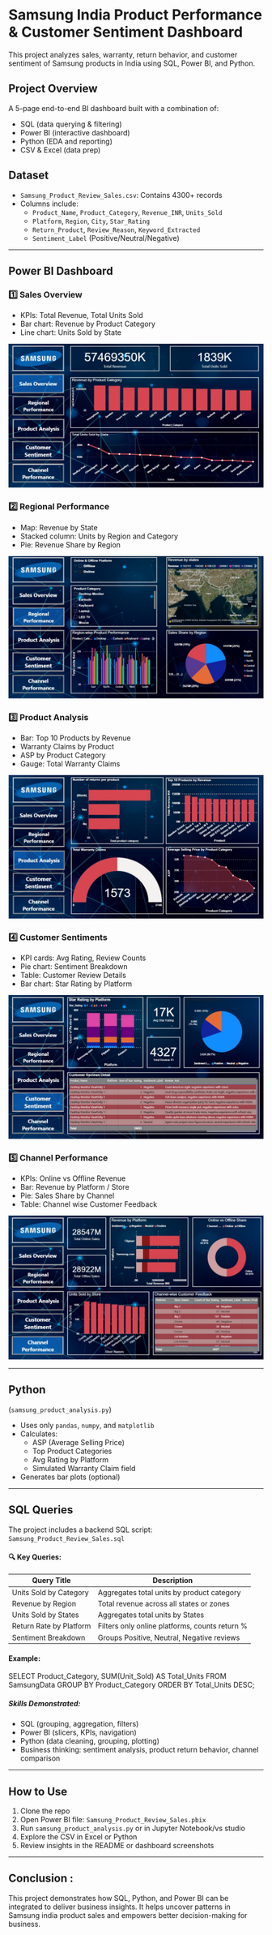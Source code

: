 # Samsung India Product Performance & Customer Sentiment Dashboard

This project analyzes sales, warranty, return behavior, and customer sentiment of Samsung products in India using SQL, Power BI, and Python.


## Project Overview
A 5-page end-to-end BI dashboard built with a combination of:
-  SQL (data querying & filtering)
-  Power BI (interactive dashboard)
-  Python (EDA and reporting)
-  CSV & Excel (data prep)
## Dataset
- `Samsung_Product_Review_Sales.csv`: Contains 4300+ records
- Columns include:
  - `Product_Name`, `Product_Category`, `Revenue_INR`, `Units_Sold`
  - `Platform`, `Region`, `City`, `Star_Rating`
  - `Return_Product`, `Review_Reason`, `Keyword_Extracted`
  - `Sentiment_Label` (Positive/Neutral/Negative)

---
## Power BI Dashboard 
### 1️⃣ Sales Overview
- KPIs: Total Revenue, Total Units Sold
- Bar chart: Revenue by Product Category
- Line chart: Units Sold by State

![Sales Overview](https://github.com/aniketpatil94409/Samsung-India-Product-sales-Review/blob/main/Screenshot_1.jpg)


### 2️⃣ Regional Performance
- Map: Revenue by State
- Stacked column: Units by Region and Category
- Pie: Revenue Share by Region

![Sales Overview](https://github.com/aniketpatil94409/Samsung-India-Product-sales-Review/blob/main/Screenshot_2.jpg)


### 3️⃣ Product Analysis
- Bar: Top 10 Products by Revenue
- Warranty Claims by Product
- ASP by Product Category
- Gauge: Total Warranty Claims

![Sales Overview](https://github.com/aniketpatil94409/Samsung-India-Product-sales-Review/blob/main/Screenshot_3.jpg)


### 4️⃣ Customer Sentiments
- KPI cards: Avg Rating, Review Counts
- Pie chart: Sentiment Breakdown
- Table: Customer Review Details
- Bar chart: Star Rating by Platform

![Sales Overview](https://github.com/aniketpatil94409/Samsung-India-Product-sales-Review/blob/main/Screenshot_4.jpg)


### 5️⃣ Channel Performance
- KPIs: Online vs Offline Revenue
- Bar: Revenue by Platform / Store
- Pie: Sales Share by Channel
- Table: Channel wise Customer Feedback

![Sales Overview](https://github.com/aniketpatil94409/Samsung-India-Product-sales-Review/blob/main/Screenshot_5.jpg)


---
## Python
(`samsung_product_analysis.py`)

- Uses only `pandas`, `numpy`, and `matplotlib`
- Calculates:
  - ASP (Average Selling Price)
  - Top Product Categories
  - Avg Rating by Platform
  - Simulated Warranty Claim field
- Generates bar plots (optional)

---
## SQL Queries
The project includes a backend SQL script:   `Samsung_Product_Review_Sales.sql`

#### 🔍 Key Queries:
| Query Title                      | Description                                                        |
|----------------------------------|---------------------------------------------------------------------|
| Units Sold by Category           | Aggregates total units by product category                         |
| Revenue by Region                | Total revenue across all states or zones                           |
| Units Sold by States              | Aggregates total units by States                             |
| Return Rate by Platform          | Filters only online platforms, counts return %                     |
| Sentiment Breakdown              | Groups Positive, Neutral, Negative reviews                         |

####  Example:
SELECT Product_Category, SUM(Unit_Sold) AS Total_Units
FROM SamsungData
GROUP BY Product_Category
ORDER BY Total_Units DESC;

##### Skills Demonstrated:

- SQL (grouping, aggregation, filters)
- Power BI (slicers, KPIs, navigation)
- Python (data cleaning, grouping, plotting)
- Business thinking: sentiment analysis, product return behavior, channel comparison

---
## How to Use
1. Clone the repo
2. Open Power BI file: `Samsung_Product_Review_Sales.pbix`
3. Run `samsung_product_analysis.py` or in Jupyter Notebook/vs studio
4. Explore the CSV in Excel or Python
5. Review insights in the README or dashboard screenshots

---
## Conclusion :
This project demonstrates how SQL, Python, and Power BI can be integrated to deliver business insights. It helps uncover patterns in Samsung india product sales and empowers better decision-making for business.
